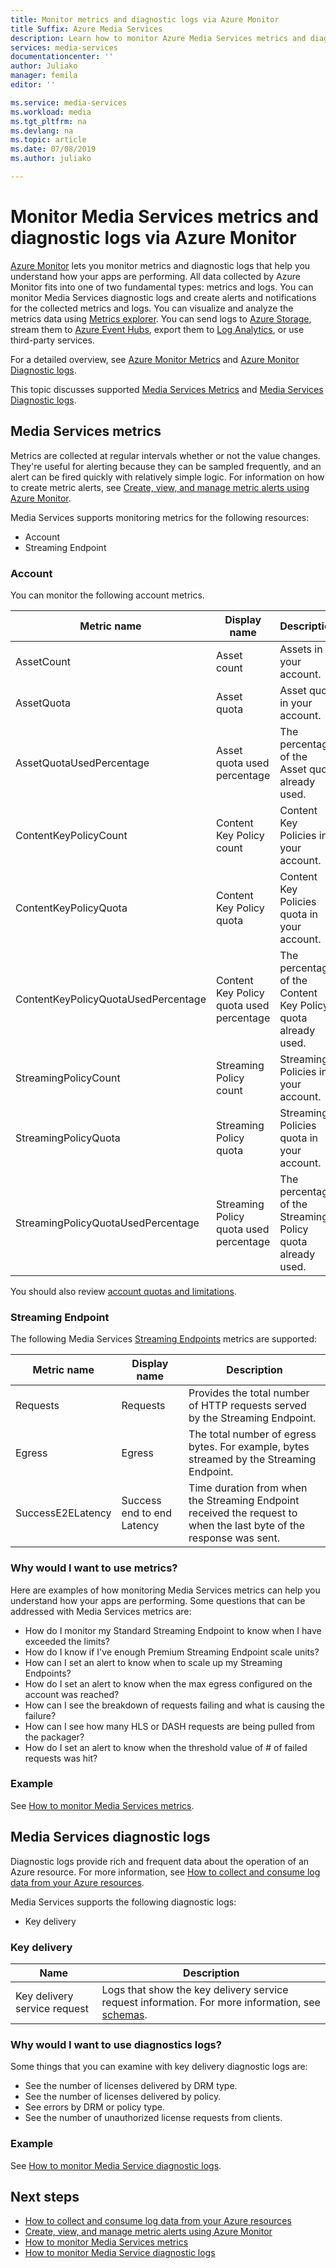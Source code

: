 ```yaml
---
title: Monitor metrics and diagnostic logs via Azure Monitor
title Suffix: Azure Media Services
description: Learn how to monitor Azure Media Services metrics and diagnostic logs via Azure Monitor.
services: media-services
documentationcenter: ''
author: Juliako
manager: femila
editor: ''

ms.service: media-services
ms.workload: media
ms.tgt_pltfrm: na
ms.devlang: na
ms.topic: article
ms.date: 07/08/2019
ms.author: juliako

---
```


# Monitor Media Services metrics and diagnostic logs via Azure Monitor

[Azure Monitor](../../azure-monitor/overview.md) lets you monitor metrics and diagnostic logs that help you understand how your apps are performing. All data collected by Azure Monitor fits into one of two fundamental types: metrics and logs. You can monitor Media Services diagnostic logs and create alerts and notifications for the collected metrics and logs. 
You can visualize and analyze the metrics data using [Metrics explorer](../../azure-monitor/platform/metrics-getting-started.md). You can send logs to [Azure Storage](https://azure.microsoft.com/services/storage/), stream them to [Azure Event Hubs](https://azure.microsoft.com/services/event-hubs/), export them to [Log Analytics](https://azure.microsoft.com/services/log-analytics/), or use third-party services.

For a detailed overview, see [Azure Monitor Metrics](../../azure-monitor/platform/data-platform.md) and [Azure Monitor Diagnostic logs](../../azure-monitor/platform/resource-logs-overview.md).

This topic discusses supported [Media Services Metrics](#media-services-metrics) and [Media Services Diagnostic logs](#media-services-diagnostic-logs).

## Media Services metrics

Metrics are collected at regular intervals whether or not the value changes. They're useful for alerting because they can be sampled frequently, and an alert can be fired quickly with relatively simple logic. For information on how to create metric alerts, see [Create, view, and manage metric alerts using Azure Monitor](../../azure-monitor/platform/alerts-metric.md).

Media Services supports monitoring metrics for the following resources:

* Account
* Streaming Endpoint

### Account

You can monitor the following account metrics. 

|Metric name|Display name|Description|
|---|---|---|
|AssetCount|Asset count|Assets in your account.|
|AssetQuota|Asset quota|Asset quota in your account.|
|AssetQuotaUsedPercentage|Asset quota used percentage|The percentage of the Asset quota already used.|
|ContentKeyPolicyCount|Content Key Policy count|Content Key Policies in your account.|
|ContentKeyPolicyQuota|Content Key Policy quota|Content Key Policies quota in your account.|
|ContentKeyPolicyQuotaUsedPercentage|Content Key Policy quota used percentage|The percentage of the Content Key Policy quota already used.|
|StreamingPolicyCount|Streaming Policy count|Streaming Policies in your account.|
|StreamingPolicyQuota|Streaming Policy quota|Streaming Policies quota in your account.|
|StreamingPolicyQuotaUsedPercentage|Streaming Policy quota used percentage|The percentage of the Streaming Policy quota already used.|

You should also review [account quotas and limitations](limits-quotas-constraints.md).

### Streaming Endpoint

The following Media Services [Streaming Endpoints](https://docs.microsoft.com/rest/api/media/streamingendpoints) metrics are supported:

|Metric name|Display name|Description|
|---|---|---|
|Requests|Requests|Provides the total number of HTTP requests served by the Streaming Endpoint.|
|Egress|Egress|The total number of egress bytes. For example, bytes streamed by the Streaming Endpoint.|
|SuccessE2ELatency|Success end to end Latency|Time duration from when the Streaming Endpoint received the request to when the last byte of the response was sent.|

### Why would I want to use metrics?

Here are examples of how monitoring Media Services metrics can help you understand how your apps are performing. Some questions that can be addressed with Media Services metrics are:

* How do I monitor my Standard Streaming Endpoint to know when I have exceeded the limits?
* How do I know if I've enough Premium Streaming Endpoint scale units?
* How can I set an alert to know when to scale up my Streaming Endpoints?
* How do I set an alert to know when the max egress configured on the account was reached?
* How can I see the breakdown of requests failing and what is causing the failure?
* How can I see how many HLS or DASH requests are being pulled from the packager?
* How do I set an alert to know when the threshold value of # of failed requests was hit?

### Example

See [How to monitor Media Services metrics](media-services-metrics-howto.md).

## Media Services diagnostic logs

Diagnostic logs provide rich and frequent data about the operation of an Azure resource. For more information, see [How to collect and consume log data from your Azure resources](../../azure-monitor/platform/resource-logs-overview.md).

Media Services supports the following diagnostic logs:

* Key delivery

### Key delivery

|Name|Description|
|---|---|
|Key delivery service request|Logs that show the key delivery service request information. For more information, see [schemas](media-services-diagnostic-logs-schema.md).|

### Why would I want to use diagnostics logs?

Some things that you can examine with key delivery diagnostic logs are:

* See the number of licenses delivered by DRM type.
* See the number of licenses delivered by policy.
* See errors by DRM or policy type.
* See the number of unauthorized license requests from clients.

### Example

See [How to monitor Media Service diagnostic logs](media-services-diagnostic-logs-howto.md).

## Next steps

* [How to collect and consume log data from your Azure resources](../../azure-monitor/platform/resource-logs-overview.md)
* [Create, view, and manage metric alerts using Azure Monitor](../../azure-monitor/platform/alerts-metric.md)
* [How to monitor Media Services metrics](media-services-metrics-howto.md)
* [How to monitor Media Service diagnostic logs](media-services-diagnostic-logs-howto.md)
